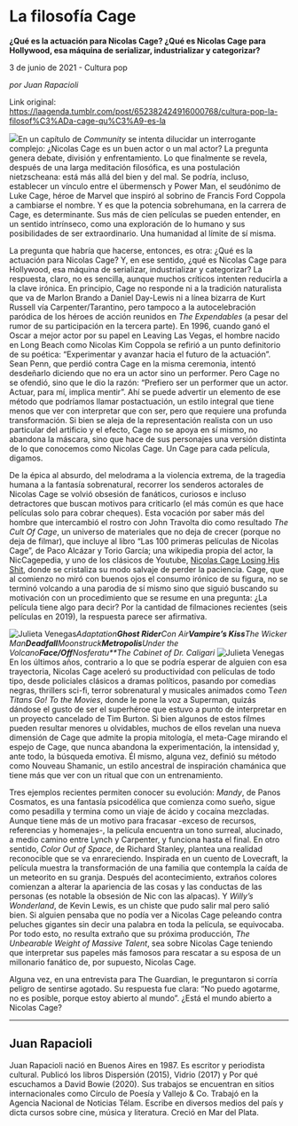 # La filosofía Cage

**¿Qué es la actuación para Nicolas Cage? ¿Qué es Nicolas Cage para Hollywood, esa máquina de serializar, industrializar y categorizar?**

3 de junio de 2021 - Cultura pop

_por Juan Rapacioli_

Link original: https://laagenda.tumblr.com/post/652382424916000768/cultura-pop-la-filosof%C3%ADa-cage-qu%C3%A9-es-la

![](https://64.media.tumblr.com/0bbb2cabe806d153918315c45cda51d8/d305aa6a70621a18-67/s500x750/478c823402f7685f5b4a32af3cab491c58b107a2.jpg)En un capítulo de *Community* se intenta dilucidar un interrogante complejo: ¿Nicolas Cage es un buen actor o un mal actor? La pregunta genera debate, división y enfrentamiento. Lo que finalmente se revela, después de una larga meditación filosófica, es una postulación nietzscheana: está más allá del bien y del mal. Se podría, incluso, establecer un vínculo entre el übermensch y Power Man, el seudónimo de Luke Cage, héroe de Marvel que inspiró al sobrino de Francis Ford Coppola a cambiarse el nombre. Y es que la potencia sobrehumana, en la carrera de Cage, es determinante. Sus más de cien películas se pueden entender, en un sentido intrínseco, como una exploración de lo humano y sus posibilidades de ser extraordinario. Una humanidad al límite de sí misma. 

La pregunta que habría que hacerse, entonces, es otra: ¿Qué es la actuación para Nicolas Cage? Y, en ese sentido, ¿qué es Nicolas Cage para Hollywood, esa máquina de serializar, industrializar y categorizar? La respuesta, claro, no es sencilla, aunque muchos críticos intenten reducirla a la clave irónica. En principio, Cage no responde ni a la tradición naturalista que va de Marlon Brando a Daniel Day-Lewis ni a línea bizarra de Kurt Russell vía Carpenter/Tarantino, pero tampoco a la autocelebración paródica de los héroes de acción reunidos en *The Expendables* (a pesar del rumor de su participación en la tercera parte). En 1996, cuando ganó el Oscar a mejor actor por su papel en Leaving Las Vegas, el hombre nacido en Long Beach como Nicolas Kim Coppola se refirió a un punto definitorio de su poética: “Experimentar y avanzar hacia el futuro de la actuación”. Sean Penn, que perdió contra Cage en la misma ceremonia, intentó desdeñarlo diciendo que no era un actor sino un performer. Pero Cage no se ofendió, sino que le dio la razón: “Prefiero ser un performer que un actor. Actuar, para mí, implica mentir”. Ahí se puede advertir un elemento de ese método que podríamos llamar postactuación, un estilo integral que tiene menos que ver con interpretar que con ser, pero que requiere una profunda transformación. Si bien se aleja de la representación realista con un uso particular del artificio y el efecto, Cage no se apoya en sí mismo, no abandona la máscara, sino que hace de sus personajes una versión distinta de lo que conocemos como Nicolas Cage. Un Cage para cada película, digamos. 

De la épica al absurdo, del melodrama a la violencia extrema, de la tragedia humana a la fantasía sobrenatural, recorrer los senderos actorales de Nicolas Cage se volvió obsesión de fanáticos, curiosos e incluso detractores que buscan motivos para criticarlo (el más común es que hace películas solo para cobrar cheques). Esta vocación por saber más del hombre que intercambió el rostro con John Travolta dio como resultado *The Cult Of Cage*, un universo de materiales que no deja de crecer (porque no deja de filmar), que incluye al libro “Las 100 primeras películas de Nicolas Cage”, de Paco Alcázar y Torio García; una wikipedia propia del actor, la NicCagepedia, y uno de los clásicos de Youtube, [Nicolas Cage Losing His Shit](https://www.youtube.com/watch?v=ewXQHyUfZf8), donde se cristaliza su modo salvaje de perder la paciencia. Cage, que al comienzo no miró con buenos ojos el consumo irónico de su figura, no se terminó volcando a una parodia de sí mismo sino que siguió buscando su motivación con un procedimiento que se resume en una pregunta: ¿La película tiene algo para decir? Por la cantidad de filmaciones recientes (seis películas en 2019), la respuesta parece ser afirmativa. 

![Julieta Venegas](https://64.media.tumblr.com/6a65732c9de7bc85fae8500ca9847cb1/d305aa6a70621a18-a1/s250x400/dbe7dff1e686eb45053438c7d95eedaec4554e59.jpg)*Adaptation**Ghost Rider**Con Air**Vampire’s Kiss**The Wicker Man**Deadfall**Moonstruck**Metropolis**Under the Volcano**Face/Off**Nosferatu**The Cabinet of Dr. Caligari* ![Julieta Venegas](https://64.media.tumblr.com/497968728ce28079adfd7968ef91e1ac/d305aa6a70621a18-9b/s250x400/41f1e9b7ace576559ddb88cf851a05e3cbce7555.png)  
En los últimos años, contrario a lo que se podría esperar de alguien con esa trayectoria, Nicolas Cage aceleró su productividad con películas de todo tipo, desde policiales clásicos a dramas políticos, pasando por comedias negras, thrillers sci-fi, terror sobrenatural y musicales animados como T*een Titans Go! To the Movies*, donde le pone la voz a Superman, quizás dándose el gusto de ser el superhéroe que estuvo a punto de interpretar en un proyecto cancelado de Tim Burton. Si bien algunos de estos filmes pueden resultar menores u olvidables, muchos de ellos revelan una nueva dimensión de Cage que admite la propia mitología, el meta-Cage mirando el espejo de Cage, que nunca abandona la experimentación, la intensidad y, ante todo, la búsqueda emotiva. Él mismo, alguna vez, definió su método como Nouveau Shamanic, un estilo ancestral de inspiración chamánica que tiene más que ver con un ritual que con un entrenamiento. 

Tres ejemplos recientes permiten conocer su evolución: *Mandy*, de Panos Cosmatos, es una fantasía psicodélica que comienza como sueño, sigue como pesadilla y termina como un viaje de ácido y cocaína mezcladas. Aunque tiene más de un motivo para fracasar -exceso de recursos, referencias y homenajes-, la película encuentra un tono surreal, alucinado, a medio camino entre Lynch y Carpenter, y funciona hasta el final. En otro sentido, *Color Out of Space*, de Richard Stanley, plantea una realidad reconocible que se va enrareciendo. Inspirada en un cuento de Lovecraft, la película muestra la transformación de una familia que contempla la caída de un meteorito en su granja. Después del acontecimiento, extraños colores comienzan a alterar la apariencia de las cosas y las conductas de las personas (es notable la obsesión de Nic con las alpacas). Y *Willy’s Wonderland*, de Kevin Lewis, es un chiste que pudo salir mal pero salió bien. Si alguien pensaba que no podía ver a Nicolas Cage peleando contra peluches gigantes sin decir una palabra en toda la película, se equivocaba. Por todo esto, no resulta extraño que su próxima producción, *The Unbearable Weight of Massive Talent*, sea sobre Nicolas Cage teniendo que interpretar sus papeles más famosos para rescatar a su esposa de un millonario fanático de, por supuesto, Nicolas Cage. 

Alguna vez, en una entrevista para The Guardian, le preguntaron si corría peligro de sentirse agotado. Su respuesta fue clara: “No puedo agotarme, no es posible, porque estoy abierto al mundo”. ¿Está el mundo abierto a Nicolas Cage? 

  




---

 Juan Rapacioli
---------------

Juan Rapacioli nació en Buenos Aires en 1987. Es escritor y periodista cultural. Publicó los libros Dispersión (2015), Vidrio (2017) y Por qué escuchamos a David Bowie (2020). Sus trabajos se encuentran en sitios internacionales como Círculo de Poesía y Vallejo & Co. Trabajó en la Agencia Nacional de Noticias Télam. Escribe en diversos medios del país y dicta cursos sobre cine, música y literatura. Creció en Mar del Plata. 

